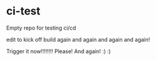 # ci-test
Empty repo for testing ci/cd

edit to kick off build again and again and again and again!

Trigger it now!!!!!!!! Please! And again! :) :)
